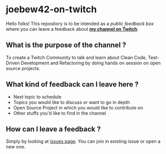 # joebew42-on-twitch

Hello folks! This repository is to be intended as a *public feedback box* where you can leave a feedback about [**my channel on Twitch**](https://www.twitch.tv/joebew42).

## What is the purpose of the channel ?

To create a Twitch Community to talk and learn about Clean Code, Test-Driven Development and Refactoring by doing hands on session on open source projects.

## What kind of feedback can I leave here ?

* Next topic to schedule
* Topics you would like to discuss or want to go in depth
* Open Source Project in which you would like to contribute on
* Other stuffs you'd like to find in the channel

## How can I leave a feedback ?

Simply by looking at [issues page](https://github.com/joebew42/joebew42-on-twitch/issues). You can join in existing issue or open a new one.
